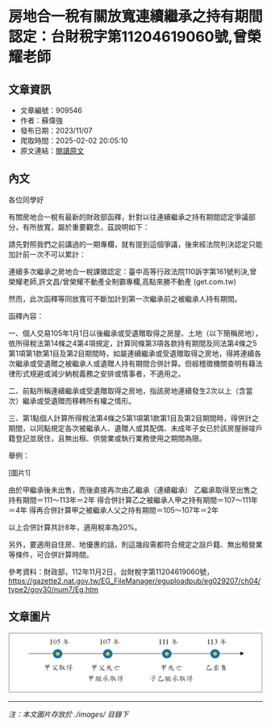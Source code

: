 # 房地合一稅有關放寬連續繼承之持有期間認定：台財稅字第11204619060號,曾榮耀老師

## 文章資訊
- 文章編號：909546
- 作者：蘇偉強
- 發布日期：2023/11/07
- 爬取時間：2025-02-02 20:05:10
- 原文連結：[閱讀原文](https://real-estate.get.com.tw/Columns/detail.aspx?no=909546)

## 內文
各位同學好

有關房地合一稅有最新的財政部函釋，針對以往連續繼承之持有期間認定爭議部分，有所放寬，屬於重要觀念，茲說明如下：

請先對照我們之前講過的一期專欄，就有提到這個爭議，後來經法院判決認定只能加計前一次不可以累計：

連續多次繼承之房地合一稅課徵認定：臺中高等行政法院110訴字第161號判決,曾榮耀老師,許文昌/曾榮耀不動產全制霸專欄,高點來勝不動產 (get.com.tw)

然而，此次函釋等同放寬可不斷加計到第一次繼承前之被繼承人持有期間。

函釋內容：

一、個人交易105年1月1日以後繼承或受遺贈取得之房屋、土地（以下簡稱房地），依所得稅法第14條之4第4項規定，計算同條第3項各款持有期間及同法第4條之5第1項第1款第1目及第2目期間時，如屬連續繼承或受遺贈取得之房地，得將連續各次繼承或受遺贈之被繼承人或遺贈人持有期間合併計算。但經稽徵機關查明有藉法律形式規避或減少納稅義務之安排或情事者，不適用之。

二、前點所稱連續繼承或受遺贈取得之房地，指該房地連續發生2次以上（含當次）繼承或受遺贈而移轉所有權之情形。

三、第1點個人計算所得稅法第4條之5第1項第1款第1目及第2目期間時，得併計之期間，以同點規定各次被繼承人、遺贈人或其配偶、未成年子女已於該房屋辦竣戶籍登記並居住，且無出租、供營業或執行業務使用之期間為限。

舉例：

[圖片1]

由於甲繼承後未出售，而後直接再次由乙繼承（連續繼承） 乙繼承取得至出售之持有期間＝111～113年＝2年 得合併計算乙之被繼承人甲之持有期間＝107～111年＝4年 得再合併計算甲之被繼承人父之持有期間＝105～107年＝2年

以上合併計算共計8年，適用稅率為20%。

另外，要適用自住房、地優惠的話，則這幾段需都符合規定之設戶籍、無出租營業等條件，可合併計算時間。

參考資料：財政部，112年11月2日，台財稅字第11204619060號，https://gazette2.nat.gov.tw/EG_FileManager/eguploadpub/eg029207/ch04/type2/gov30/num7/Eg.htm

## 文章圖片

![圖片1](./images/909546_5a23ce7d.jpg)


---
*注：本文圖片存放於 ./images/ 目錄下*

